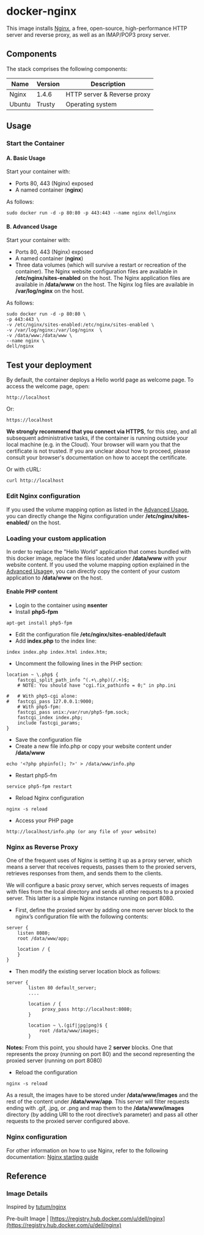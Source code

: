 docker-nginx
=====================

This image installs [Nginx](http://nginx.org/), a free, open-source, high-performance HTTP server and reverse proxy, as well as an IMAP/POP3 proxy server.

## Components

The stack comprises the following components:

Name            | Version                   | Description
----------------|---------------------------|------------------------------
Nginx           | 1.4.6                     | HTTP server & Reverse proxy
Ubuntu          | Trusty                    | Operating system

## Usage

### Start the Container

#### A. Basic Usage

Start your container with:

* Ports 80, 443 (Nginx) exposed
* A named container (**nginx**)

As follows: 

```no-highlight
sudo docker run -d -p 80:80 -p 443:443 --name nginx dell/nginx
```

<a name="advanced-usage"></a>
#### B. Advanced Usage

Start your container with:

* Ports 80, 443 (Nginx) exposed
* A named container (**nginx**)
* Three data volumes (which will survive a restart or recreation of the container). The Nginx website configuration files are available in **/etc/nginx/sites-enabled** on the host. The Nginx application files are available in **/data/www** on the host. The Nginx log files are available in **/var/log/nginx** on the host.

As follows: 

```no-highlight
sudo docker run -d -p 80:80 \
-p 443:443 \
-v /etc/nginx/sites-enabled:/etc/nginx/sites-enabled \
-v /var/log/nginx:/var/log/nginx  \
-v /data/www:/data/www \
--name nginx \
dell/nginx
```

## Test your deployment

By default, the container deploys a Hello world page as welcome page.
To access the welcome page, open:
```no-highlight
http://localhost
```

Or:
```no-highlight
https://localhost
```

**We strongly recommend that you connect via HTTPS**, for this step, and all subsequent administrative tasks, if the container is running outside your local machine (e.g. in the Cloud). Your browser will warn you that the certificate is not trusted. If you are unclear about how to proceed, please consult your browser's documentation on how to accept the certificate.

Or with cURL:
```no-highlight
curl http://localhost
```

### Edit Nginx configuration

If you used the volume mapping option as listed in the [Advanced Usage](#advanced-usage), you can directly change the Nginx configuration under **/etc/nginx/sites-enabled/** on the host.

### Loading your custom application

In order to replace the "Hello World" application that comes bundled with this docker image, replace the files located under **/data/www** with your website content. If you used the volume mapping option explained in the [Advanced Usage](#advanced-usage)e, you can directly copy the content of your custom application to **/data/www** on the host.

#### Enable PHP content 

* Login to the container using **nsenter**
* Install **php5-fpm**

```no-highlight
apt-get install php5-fpm
```
* Edit the configuration file **/etc/nginx/sites-enabled/default** 
* Add **index.php** to the index line:

```no-highlight
index index.php index.html index.htm;
```
* Uncomment the following lines in the PHP section:

```no-highlight
location ~ \.php$ {
    fastcgi_split_path_info ^(.+\.php)(/.+)$;
    # NOTE: You should have "cgi.fix_pathinfo = 0;" in php.ini

#   # With php5-cgi alone:
#   fastcgi_pass 127.0.0.1:9000;
    # With php5-fpm:
    fastcgi_pass unix:/var/run/php5-fpm.sock;
    fastcgi_index index.php;
    include fastcgi_params;
}
```
* Save the configuration file
* Create a new file info.php or copy your website content under **/data/www**

```no-highlight
echo '<?php phpinfo(); ?>' > /data/www/info.php
```
* Restart php5-fm

```no-highlight
service php5-fpm restart
```

* Reload Nginx configuration

```no-highlight
nginx -s reload
```
* Access your PHP page

```no-highlight
http://localhost/info.php (or any file of your website)
```

### Nginx as Reverse Proxy

One of the frequent uses of Nginx is setting it up as a proxy server, which means a server that receives requests, passes them to the proxied servers, retrieves responses from them, and sends them to the clients.

We will configure a basic proxy server, which serves requests of images with files from the local directory and sends all other requests to a proxied server. This latter is a simple Nginx instance running on port 8080.

* First, define the proxied server by adding one more server block to the nginx’s configuration file with the following contents:

```no-highlight
server {
    listen 8080;
    root /data/www/app;

    location / {
    }
}
```
* Then modify the existing server location block as follows: 

```no-highlight
server {
        listen 80 default_server;
        ....
        
        location / {
             proxy_pass http://localhost:8080;
        }

        location ~ \.(gif|jpg|png)$ {
            root /data/www/images;
        }
```

**Notes:** From this point, you should have 2 **server** blocks. One that represents the proxy (running on port 80) and the second representing the proxied server (running on port 8080)
* Reload the configuration

```no-highlight
nginx -s reload
```
As a result, the images have to be stored under **/data/www/images** and the rest of the content under **/data/www/app**.
This server will filter requests ending with .gif, .jpg, or .png and map them to the **/data/www/images** directory (by adding URI to the root directive’s parameter) and pass all other requests to the proxied server configured above. 


### Nginx configuration
For other information on how to use Nginx, refer to the following documentation:
[Nginx starting guide](http://nginx.org/en/docs/beginners_guide.html)

## Reference

### Image Details

Inspired by [tutum/nginx](https://github.com/tutumcloud/tutum-docker-nginx)

Pre-built Image | [https://registry.hub.docker.com/u/dell/nginx](https://registry.hub.docker.com/u/dell/nginx) 
